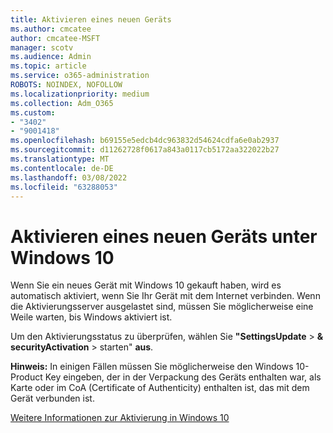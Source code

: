 ```yaml
---
title: Aktivieren eines neuen Geräts
ms.author: cmcatee
author: cmcatee-MSFT
manager: scotv
ms.audience: Admin
ms.topic: article
ms.service: o365-administration
ROBOTS: NOINDEX, NOFOLLOW
ms.localizationpriority: medium
ms.collection: Adm_O365
ms.custom:
- "3402"
- "9001418"
ms.openlocfilehash: b69155e5edcb4dc963832d54624cdfa6e0ab2937
ms.sourcegitcommit: d11262728f0617a843a0117cb5172aa322022b27
ms.translationtype: MT
ms.contentlocale: de-DE
ms.lasthandoff: 03/08/2022
ms.locfileid: "63288053"
---
```

# <a name="activating-a-new-device-running-windows-10"></a>Aktivieren eines neuen Geräts unter Windows 10

Wenn Sie ein neues Gerät mit Windows 10 gekauft haben, wird es automatisch aktiviert, wenn Sie Ihr Gerät mit dem Internet verbinden. Wenn die Aktivierungsserver ausgelastet sind, müssen Sie möglicherweise eine Weile warten, bis Windows aktiviert ist.

Um den Aktivierungsstatus zu  überprüfen, wählen Sie **"SettingsUpdate** >  **& securityActivation** >  starten" **aus**.

**Hinweis:** In einigen Fällen müssen Sie möglicherweise den Windows 10-Product Key eingeben, der in der Verpackung des Geräts enthalten war, als Karte oder im CoA (Certificate of Authenticity) enthalten ist, das mit dem Gerät verbunden ist.

[Weitere Informationen zur Aktivierung in Windows 10](https://support.microsoft.com/help/12440)